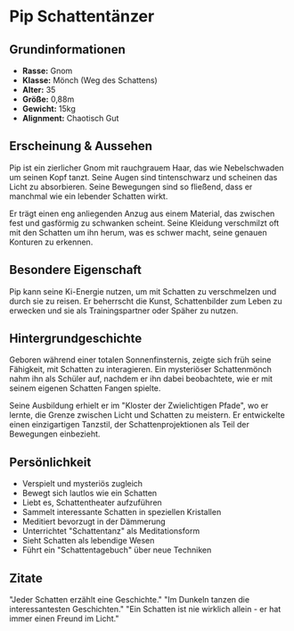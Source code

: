 # Pip Schattentänzer

## Grundinformationen
- **Rasse:** Gnom
- **Klasse:** Mönch (Weg des Schattens)
- **Alter:** 35
- **Größe:** 0,88m
- **Gewicht:** 15kg
- **Alignment:** Chaotisch Gut

## Erscheinung & Aussehen
Pip ist ein zierlicher Gnom mit rauchgrauem Haar, das wie Nebelschwaden um seinen Kopf tanzt. Seine Augen sind tintenschwarz und scheinen das Licht zu absorbieren. Seine Bewegungen sind so fließend, dass er manchmal wie ein lebender Schatten wirkt.

Er trägt einen eng anliegenden Anzug aus einem Material, das zwischen fest und gasförmig zu schwanken scheint. Seine Kleidung verschmilzt oft mit den Schatten um ihn herum, was es schwer macht, seine genauen Konturen zu erkennen.

## Besondere Eigenschaft
Pip kann seine Ki-Energie nutzen, um mit Schatten zu verschmelzen und durch sie zu reisen. Er beherrscht die Kunst, Schattenbilder zum Leben zu erwecken und sie als Trainingspartner oder Späher zu nutzen.

## Hintergrundgeschichte
Geboren während einer totalen Sonnenfinsternis, zeigte sich früh seine Fähigkeit, mit Schatten zu interagieren. Ein mysteriöser Schattenmönch nahm ihn als Schüler auf, nachdem er ihn dabei beobachtete, wie er mit seinem eigenen Schatten Fangen spielte.

Seine Ausbildung erhielt er im "Kloster der Zwielichtigen Pfade", wo er lernte, die Grenze zwischen Licht und Schatten zu meistern. Er entwickelte einen einzigartigen Tanzstil, der Schattenprojektionen als Teil der Bewegungen einbezieht.

## Persönlichkeit
- Verspielt und mysteriös zugleich
- Bewegt sich lautlos wie ein Schatten
- Liebt es, Schattentheater aufzuführen
- Sammelt interessante Schatten in speziellen Kristallen
- Meditiert bevorzugt in der Dämmerung
- Unterrichtet "Schattentanz" als Meditationsform
- Sieht Schatten als lebendige Wesen
- Führt ein "Schattentagebuch" über neue Techniken

## Zitate
"Jeder Schatten erzählt eine Geschichte."
"Im Dunkeln tanzen die interessantesten Geschichten."
"Ein Schatten ist nie wirklich allein - er hat immer einen Freund im Licht."